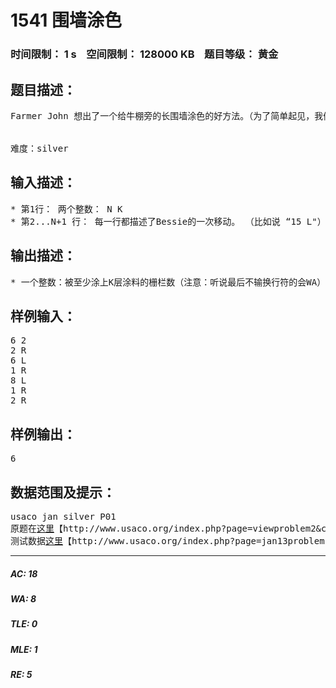 # 1541 围墙涂色   
### 时间限制： 1 s&nbsp;&nbsp;&nbsp;&nbsp;空间限制： 128000 KB&nbsp;&nbsp;&nbsp;&nbsp;题目等级： 黄金  
## 题目描述：  

<pre>
Farmer John 想出了一个给牛棚旁的长围墙涂色的好方法。（为了简单起见，我们把围墙看做一维的数轴，每一个单位长度代表一块栅栏）他只是简单的把刷子蘸满颜料，系在他最喜欢的奶牛Bessie上，然后让Bessie来回地经过围墙，自己则在一旁喝一杯冰镇的凉水。（……-_-|||) Bessie 经过的所有围墙都会被涂上一层颜料。Bessie从围墙上的位置0出发，并将会进行N次移动(1 <= N <= 100,000)。比如说，“10 L”的意思就是Bessie向左移动了10个单位。再比如说“15 R”的意思就是Bessie向右移动了15个单位。给出一系列Bessie移动的清单。FJ 想知道有多少块栅栏涂上了至少K层涂料。注意：Bessie最多会移动到离原点1,000,000,000单位远的地方。
  

难度：silver
</pre>
  
  
## 输入描述：  

<pre>
* 第1行： 两个整数： N K  
* 第2...N+1 行： 每一行都描述了Bessie的一次移动。 （比如说 “15 L"）
</pre>
  
  
## 输出描述：  

<pre>
* 一个整数：被至少涂上K层涂料的栅栏数（注意：听说最后不输换行符的会WA）
</pre>
  
  
## 样例输入：  

<pre>
6 2 
2 R 
6 L 
1 R 
8 L 
1 R 
2 R 
</pre>
  
  
## 样例输出：  

<pre>
6
</pre>
  
  
## 数据范围及提示：  

<pre>
usaco jan silver P01
原题在<a title="这里" href="http://www.usaco.org/index.php?page=viewproblem2&amp;cpid=226">这里</a>【http://www.usaco.org/index.php?page=viewproblem2&cpid=226】
测试数据<a title="这里" href="http://www.usaco.org/index.php?page=jan13problems">这里</a>【http://www.usaco.org/index.php?page=jan13problems】
</pre>
  
  
***  

##### AC: 18  
##### WA: 8  
##### TLE: 0  
##### MLE: 1  
##### RE: 5  

